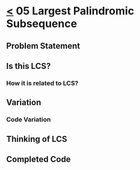 # [<](../Readme.md) 05 Largest Palindromic Subsequence

## Problem Statement

## Is this LCS?

### How it is related to LCS?

## Variation

### Code Variation

## Thinking of LCS

## Completed Code